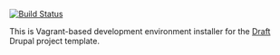 [![Build Status](https://travis-ci.org/lemberg/draft-environment.svg?branch=1.x)](https://travis-ci.org/lemberg/draft-environment)

This is Vagrant-based development environment installer for the [Draft](https://github.com/lemberg/draft-template) Drupal project template.

